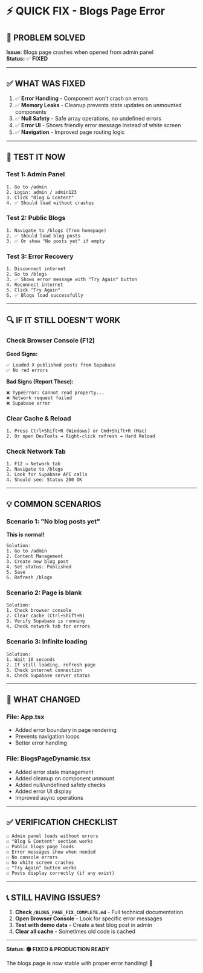 # ⚡ **QUICK FIX - Blogs Page Error**

## 🎯 **PROBLEM SOLVED**

**Issue:** Blogs page crashes when opened from admin panel  
**Status:** ✅ **FIXED**

---

## ✅ **WHAT WAS FIXED**

1. ✅ **Error Handling** - Component won't crash on errors
2. ✅ **Memory Leaks** - Cleanup prevents state updates on unmounted components
3. ✅ **Null Safety** - Safe array operations, no undefined errors
4. ✅ **Error UI** - Shows friendly error message instead of white screen
5. ✅ **Navigation** - Improved page routing logic

---

## 🧪 **TEST IT NOW**

### **Test 1: Admin Panel**
```
1. Go to /admin
2. Login: admin / admin123
3. Click "Blog & Content"
4. ✅ Should load without crashes
```

### **Test 2: Public Blogs**
```
1. Navigate to /blogs (from homepage)
2. ✅ Should load blog posts
3. ✅ Or show "No posts yet" if empty
```

### **Test 3: Error Recovery**
```
1. Disconnect internet
2. Go to /blogs
3. ✅ Shows error message with "Try Again" button
4. Reconnect internet
5. Click "Try Again"
6. ✅ Blogs load successfully
```

---

## 🔍 **IF IT STILL DOESN'T WORK**

### **Check Browser Console (F12)**

**Good Signs:**
```
✅ Loaded X published posts from Supabase
✅ No red errors
```

**Bad Signs (Report These):**
```
❌ TypeError: Cannot read property...
❌ Network request failed
❌ Supabase error
```

### **Clear Cache & Reload**
```
1. Press Ctrl+Shift+R (Windows) or Cmd+Shift+R (Mac)
2. Or open DevTools → Right-click refresh → Hard Reload
```

### **Check Network Tab**
```
1. F12 → Network tab
2. Navigate to /blogs
3. Look for Supabase API calls
4. Should see: Status 200 OK
```

---

## 💡 **COMMON SCENARIOS**

### **Scenario 1: "No blog posts yet"**
**This is normal!**
```
Solution:
1. Go to /admin
2. Content Management
3. Create new blog post
4. Set status: Published
5. Save
6. Refresh /blogs
```

### **Scenario 2: Page is blank**
```
Solution:
1. Check browser console
2. Clear cache (Ctrl+Shift+R)
3. Verify Supabase is running
4. Check network tab for errors
```

### **Scenario 3: Infinite loading**
```
Solution:
1. Wait 10 seconds
2. If still loading, refresh page
3. Check internet connection
4. Check Supabase server status
```

---

## 🚀 **WHAT CHANGED**

### **File: App.tsx**
- Added error boundary in page rendering
- Prevents navigation loops
- Better error handling

### **File: BlogsPageDynamic.tsx**
- Added error state management
- Added cleanup on component unmount
- Added null/undefined safety checks
- Added error UI display
- Improved async operations

---

## ✅ **VERIFICATION CHECKLIST**

```
☐ Admin panel loads without errors
☐ "Blog & Content" section works
☐ Public blogs page loads
☐ Error messages show when needed
☐ No console errors
☐ No white screen crashes
☐ "Try Again" button works
☐ Posts display correctly (if any exist)
```

---

## 📞 **STILL HAVING ISSUES?**

1. **Check `/BLOGS_PAGE_FIX_COMPLETE.md`** - Full technical documentation
2. **Open Browser Console** - Look for specific error messages
3. **Test with demo data** - Create a test blog post in admin
4. **Clear all cache** - Sometimes old code is cached

---

**Status: 🟢 FIXED & PRODUCTION READY**

The blogs page is now stable with proper error handling! 🎉
